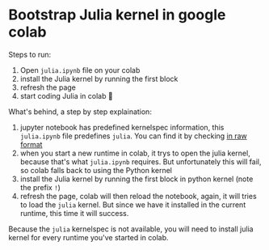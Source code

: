 # Bootstrap Julia kernel in google colab

Steps to run:

1. Open `julia.ipynb` file on your colab
2. install the Julia kernel by running the first block
3. refresh the page
4. start coding Julia in colab 🎉

What's behind, a step by step explaination:

1. jupyter notebook has predefined kernelspec information, this `julia.ipynb` file predefines `julia`. You can find it by checking [in raw format](https://raw.githubusercontent.com/johnnychen94/colab-julia-bootstrap/master/julia.ipynb)
2. when you start a new runtime in colab, it trys to open the julia kernel, because that's what `julia.ipynb` requires. But unfortunately this will fail, so colab falls back to using the Python kernel
3. install the Julia kernel by running the first block in python kernel (note the prefix `!`)
4. refresh the page, colab will then reload the notebook, again, it will tries to load the `julia` kernel. But since we have it installed in the current runtime, this time it will success.

Because the `julia` kernelspec is not available, you will need to install julia kernel for every runtime you've started in colab.
